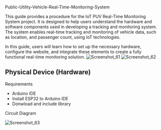 Public-Utility-Vehicle-Real-Time-Monitoring-System

This guide provides a procedure for the IoT PUV Real-Time Monitoring System project. It is designed to help users understand the hardware and software components used in developing a tracking and monitoring system. The system enables real-time tracking and monitoring of vehicle data, such as location, and passenger count, using IoT technologies. 


In this guide, users will learn how to set up the necessary hardware, configure the website, and integrate these elements to create a fully functional real-time monitoring solution.
![Screenshot_61](https://github.com/user-attachments/assets/1a767af9-51a5-4d13-8d2e-3cedd840f445)
![Screenshot_62](https://github.com/user-attachments/assets/aec43681-4bb9-4ff8-9a3c-9f778b85c983)

## Physical Device (Hardware)
Requirements
- Arduino IDE
- Install ESP32 to Arduino IDE
- Donwload and include library


Circuit Diagram


![Screenshot_63](https://github.com/user-attachments/assets/12042f52-42e2-461e-a2b0-839ed42c20c8)




